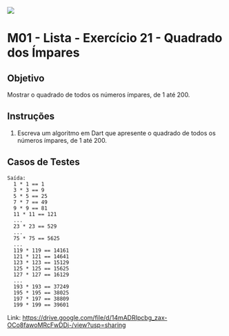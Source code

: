 ﻿![](https://i.imgur.com/xG74tOh.png)

# M01 - Lista - Exercício 21 - Quadrado dos Ímpares

## Objetivo

Mostrar o quadrado de todos os números ímpares, de 1 até 200.

## Instruções

1. Escreva um algoritmo em Dart que apresente o quadrado de todos os números ímpares, de 1 até 200.

## Casos de Testes

```
Saída:
  1 * 1 == 1
  3 * 3 == 9
  5 * 5 == 25
  7 * 7 == 49
  9 * 9 == 81
  11 * 11 == 121
  ...
  23 * 23 == 529
  ...
  75 * 75 == 5625
  ...
  119 * 119 == 14161
  121 * 121 == 14641
  123 * 123 == 15129
  125 * 125 == 15625
  127 * 127 == 16129
  ...
  193 * 193 == 37249
  195 * 195 == 38025
  197 * 197 == 38809
  199 * 199 == 39601
```

Link: https://drive.google.com/file/d/14mADRIpcbg_zax-OCo8fawoMRcFwDDj-/view?usp=sharing
